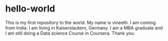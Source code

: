 # hello-world
This is my first repository to the world.
My name is vineeth. I am coming from India. I am living in Kaiserslautern, Germany. I am a MBA graduate and I am still doing a Data science Course in Coursera. Thank you.
